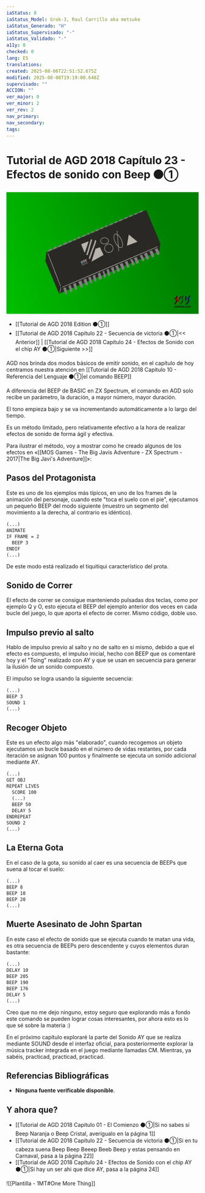 ```yaml
---
iaStatus: 8
iaStatus_Model: Grok-3, Raul Carrillo aka metsuke
iaStatus_Generado: "H"
iaStatus_Supervisado: "-"
iaStatus_Validado: "-"
a11y: 0
checked: 0
lang: ES
translations: 
created: 2025-08-06T22:51:52.675Z
modified: 2025-08-08T19:19:00.648Z
supervisado: ""
ACCION: ""
ver_major: 0
ver_minor: 2
ver_rev: 2
nav_primary: 
nav_secondary: 
tags:
---
```

# Tutorial de AGD 2018 Capítulo 23 - Efectos de sonido con Beep ⚫①

![Representacion de un z80](PublicBrain/_resources/b346d5ada3687baed1e807dcac666875_MD5.jpg)

* [[Tutorial de AGD 2018 Edition ⚫①]]
* [[Tutorial de AGD 2018 Capítulo 22 - Secuencia de victoria ⚫①|<< Anterior]] | [[Tutorial de AGD 2018 Capítulo 24 - Efectos de Sonido con el chip AY ⚫①|Siguiente >>]]

AGD nos brinda dos modos básicos de emitir sonido, en el capítulo de hoy centramos nuestra atención en [[Tutorial de AGD 2018 Capitulo 10 - Referencia del Lenguaje ⚫①|el comando BEEP]]

A diferencia del BEEP de BASIC en ZX Spectrum, el comando en AGD solo recibe un parámetro, la duración, a mayor número, mayor duración. 

El tono empieza bajo y se va incrementando automáticamente a lo largo del tiempo.

Es un método limitado, pero relativamente efectivo a la hora de realizar efectos de sonido de forma ágil y efectiva. 

Para ilustrar el método, voy a mostrar como he creado algunos de los efectos en «[[MOS Games - The Big Javis Adventure - ZX Spectrum - 2017|The Big Javi's Adventure]]»:

## Pasos del Protagonista

Este es uno de los ejemplos más típicos, en uno de los frames de la animación del personaje, cuando este \"toca el suelo con el pie\", ejecutamos un pequeño BEEP del modo siguiente (muestro un segmento del movimiento a la derecha, al contrario es idéntico).

```basic
(...)
ANIMATE
IF FRAME = 2
  BEEP 3
ENDIF
(...)
```

De este modo está realizado el tiquitiqui característico del prota.

## Sonido de Correr

El efecto de correr se consigue manteniendo pulsadas dos teclas, como por ejemplo Q y O, esto ejecuta el BEEP del ejemplo anterior dos veces en cada bucle del juego, lo que aporta el efecto de correr. Mismo código, doble uso.

## Impulso previo al salto

Hablo de impulso previo al salto y no de salto en si mismo, debido a que el efecto es compuesto, el impulso inicial, hecho con BEEP que os comentaré hoy y el \"Toing\" realizado con AY y que se usan en secuencia para generar la ilusión de un sonido compuesto.

El impulso se logra usando la siguiente secuencia:

```basic
(...)
BEEP 3
SOUND 1
(...)
```

## Recoger Objeto

Este es un efecto algo más \"elaborado\", cuando recogemos un objeto ejecutamos un bucle basado en el número de vidas restantes, por cada iteración se asignan 100 puntos y finalmente se ejecuta un sonido adicional mediante AY.

```basic
(...)
GET OBJ
REPEAT LIVES
  SCORE 100
  (...)
  BEEP 50
  DELAY 5
ENDREPEAT
SOUND 2
(...)
```

## La Eterna Gota

En el caso de la gota, su sonido al caer es una secuencia de BEEPs que suena al tocar el suelo:

```basic
(...)
BEEP 8
BEEP 10
BEEP 20
(...)
```

## Muerte Asesinato de John Spartan

En este caso el efecto de sonido que se ejecuta cuando te matan una vida, es otra secuencia de BEEPs pero descendente y cuyos elementos duran bastante:

```basic
(...)
DELAY 10
BEEP 205
BEEP 190
BEEP 176
DELAY 5
(...)
```

Creo que no me dejo ninguno, estoy seguro que explorando más a fondo este comando se pueden lograr cosas interesantes, por ahora esto es lo que sé sobre la materia :)

En el próximo capítulo exploraré la parte del Sonido AY que se realiza mediante SOUND desde el interfaz oficial, para posteriormente explorar la música tracker integrada en el juego mediante llamadas CM. Mientras, ya sabéis, practicad, practicad, practicad.
## Referencias Bibliográficas

- **Ninguna fuente verificable disponible**.  

## Y ahora que?

* [[Tutorial de AGD 2018 Capitulo 01 - El Comienzo ⚫①|Si no sabes si Beep Naranja o Beep Cristal, averígualo en la página 1]]
* [[Tutorial de AGD 2018 Capítulo 22 - Secuencia de victoria ⚫①|Si en tu cabeza suena Beep Beep Beeep Beeb Beep y estas pensando en Carnaval, pasa a la página 22]]
* [[Tutorial de AGD 2018 Capítulo 24 - Efectos de Sonido con el chip AY ⚫①|Si hay un ser ahi que dice AY, pasa a la página 24]]

![[Plantilla - 1MT#One More Thing]]
